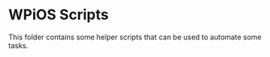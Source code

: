 # WPiOS Scripts #

This folder contains some helper scripts that can be used to automate some tasks. 

